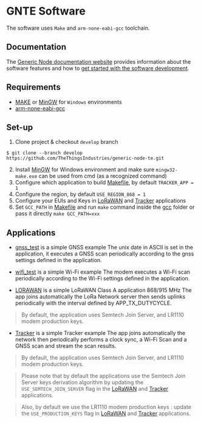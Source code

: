 # GNTE Software

The software uses `Make` and `arm-none-eabi-gcc` toolchain.

## Documentation

The [Generic Node documentation website](https://www.genericnode.com/docs/) provides information about the software features and how to [get started with the software development](https://www.genericnode.com/docs/getting-started/se-sw/).

## Requirements

- [MAKE](https://www.gnu.org/software/make/) or [MinGW](https://osdn.net/projects/mingw/releases/) for `Windows` environments
- [arm-none-eabi-gcc](https://developer.arm.com/tools-and-software/open-source-software/developer-tools/gnu-toolchain/gnu-rm/downloads)

## Set-up

1. Clone project & checkout `develop` branch
```
$ git clone --branch develop https://github.com/TheThingsIndustries/generic-node-te.git
```
2. Install [MinGW](http://mingw.org) for Windows environment and make sure `mingw32-make.exe` can be used from cmd (as a recognized command)
3. Configure which application to build [Makefile](./gcc/Makefile), by default `TRACKER_APP = 1`
4. Configure the region, by default `USE_REGION_868 = 1`
5. Configure your EUIs and Keys in [LoRaWAN](./Src/apps/LoRaWAN/Commissioning.h) and [Tracker](./Src/apps/Tracker/Commissioning_tracker.h) applications
6. Set `GCC_PATH` in [Makefile](./gcc/Makefile) and run `make` command inside the [gcc](./gcc) folder or pass it directly `make GCC_PATH=xxx`

## Applications

- [gnss_test](./Src/apps/gnss_test) is a simple GNSS example
The unix date in ASCII is set in the application, it executes a GNSS scan periodically according to the gnss settings defined in the application.

- [wifi_test](./Src/apps/wifi_test) is a simple Wi-Fi example
The modem executes a Wi-Fi scan periodically according to the Wi-Fi settings defined in the application.

- [LORAWAN](./Src/apps/LoRaWAN) is a simple LoRaWAN Class A application 868/915 MHz
The app joins automatically the LoRa Network server then sends uplinks periodically with the interval defined by APP_TX_DUTYCYCLE.

> By default, the application uses Semtech Join Server, and LR1110 modem production keys.

- [Tracker](./Src/apps/Tracker) is a simple Tracker example
The app joins automatically the network then periodically performs a clock sync, a Wi-Fi Scan
and a GNSS scan and stream the scan results.

> By default, the application uses Semtech Join Server, and LR1110 modem production keys.

> Please note that by default the applications use the Semtech Join Server keys derivation algorithm by updating the `USE_SEMTECH_JOIN_SERVER` flag in the [LoRaWAN](./Src/apps/LoRaWAN/Commissioning.h) and [Tracker](./Src/apps/Tracker/Commissioning_tracker.h) applications.

> Also, by default we use the LR1110 modem production keys : update the `USE_PRODUCTION_KEYS` flag in [LoRaWAN](./Src/apps/LoRaWAN/main_lorawan.c) and [Tracker](./Src/apps/Tracker/main_tracker.c) applications.
